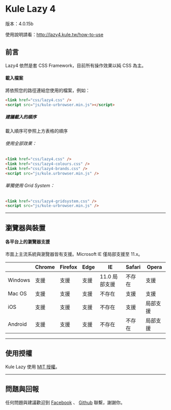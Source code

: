 Kule Lazy 4
=============

版本：4.0.15b

使用說明請看：http://lazy4.kule.tw/how-to-use

## 前言
Lazy4 依然是套 CSS Framework，目前所有操作效果以純 CSS 為主。

#### 載入檔案

將依照您的路徑連結您使用的檔案，例如：

```html
<link href="css/lazy4.css" />
<script src="js/kule-urbrowser.min.js"></script>
```

##### 建議載入的順序
載入順序可參照上方表格的順序
###### 使用全部效果：

```html
<link href="css/lazy4.css" />
<link href="css/lazy4-colours.css" />
<link href="css/lazy4-brands.css" />
<script src="js/kule.urbrowser.min.js" />
```

###### 單獨使用 Grid System：

```html
<link href="css/lazy4-gridsystem.css" />
<script src="js/kule-urbrowser.min.js" />
```
---

## 瀏覽器與裝置

#### 各平台上的瀏覽器支援

市面上主流系統與瀏覽器皆有支援。Microsoft IE 僅局部支援至 11.x。

|   |Chrome|Firefox|Edge|IE|Safari|Opera|
|---|---|---|---|---|---|---|
|Windows|支援|支援|支援|11.0 局部支援|不存在|支援|
|Mac OS|支援|支援|支援|不存在|支援|支援|
|iOS|支援|支援|支援|不存在|支援|局部支援|
|Android|支援|支援|支援|不存在|不存在|局部支援|

---

## 使用授權
Kule Lazy 使用 [MIT 授權](https://github.com/kuletw/lazy/blob/master/LICENSE)。

---

## 問題與回報
任何問題與建議歡迎到 [Facebook](https://www.facebook.com/kule.tw) 、 [Github](https://github.com/kuletw/lazy) 聯繫，謝謝你。
